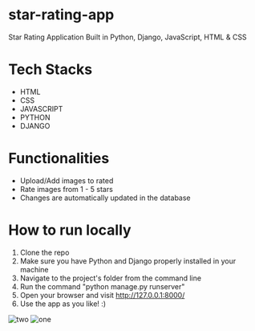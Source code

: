 # star-rating-app
Star Rating Application Built in Python, Django, JavaScript, HTML &amp; CSS

# Tech Stacks
- HTML
- CSS
- JAVASCRIPT
- PYTHON
- DJANGO

# Functionalities
- Upload/Add images to rated
- Rate images from 1 - 5 stars
- Changes are automatically updated in the database

# How to run locally
1. Clone the repo
2. Make sure you have Python and Django properly installed in your machine
3. Navigate to the project's folder from the command line
4. Run the command "python manage.py runserver"
5. Open your browser and visit http://127.0.0.1:8000/
6. Use the app as you like! :)


![two](https://user-images.githubusercontent.com/75436810/150626200-74aa1010-0bc5-4987-ac7d-34b59bb5f367.PNG)
![one](https://user-images.githubusercontent.com/75436810/150626203-10452b88-6b2c-42dd-b0ec-b00c7d5016c5.PNG)
